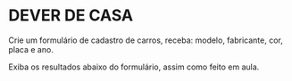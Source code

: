 DEVER DE CASA
=============

Crie um formulário de cadastro de carros, receba: modelo, fabricante, cor, placa e ano.

Exiba os resultados abaixo do formulário, assim como feito em aula.